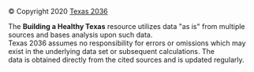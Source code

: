 © Copyright 2020 [Texas 2036](www.texas2036.org)

The **Building a Healthy Texas** resource utilizes data "as is" from multiple sources and bases analysis upon such data.   
Texas 2036 assumes no responsibility for errors or omissions which may exist in the underlying data set or subsequent calculations. The data is obtained directly from the cited sources and is updated regularly.
